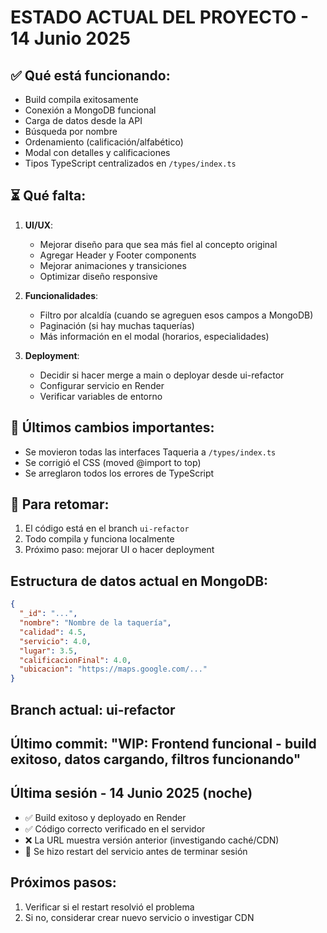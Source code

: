 # ESTADO ACTUAL DEL PROYECTO - 14 Junio 2025

## ✅ Qué está funcionando:
- Build compila exitosamente
- Conexión a MongoDB funcional
- Carga de datos desde la API
- Búsqueda por nombre
- Ordenamiento (calificación/alfabético)
- Modal con detalles y calificaciones
- Tipos TypeScript centralizados en `/types/index.ts`

## ⏳ Qué falta:
1. **UI/UX**:
   - Mejorar diseño para que sea más fiel al concepto original
   - Agregar Header y Footer components
   - Mejorar animaciones y transiciones
   - Optimizar diseño responsive

2. **Funcionalidades**:
   - Filtro por alcaldía (cuando se agreguen esos campos a MongoDB)
   - Paginación (si hay muchas taquerías)
   - Más información en el modal (horarios, especialidades)

3. **Deployment**:
   - Decidir si hacer merge a main o deployar desde ui-refactor
   - Configurar servicio en Render
   - Verificar variables de entorno

## 🔧 Últimos cambios importantes:
- Se movieron todas las interfaces Taqueria a `/types/index.ts`
- Se corrigió el CSS (moved @import to top)
- Se arreglaron todos los errores de TypeScript

## 📝 Para retomar:
1. El código está en el branch `ui-refactor`
2. Todo compila y funciona localmente
3. Próximo paso: mejorar UI o hacer deployment

## Estructura de datos actual en MongoDB:
```json
{
  "_id": "...",
  "nombre": "Nombre de la taquería",
  "calidad": 4.5,
  "servicio": 4.0,
  "lugar": 3.5,
  "calificacionFinal": 4.0,
  "ubicacion": "https://maps.google.com/..."
}
```

## Branch actual: ui-refactor
## Último commit: "WIP: Frontend funcional - build exitoso, datos cargando, filtros funcionando"

## Última sesión - 14 Junio 2025 (noche)
- ✅ Build exitoso y deployado en Render
- ✅ Código correcto verificado en el servidor
- ❌ La URL muestra versión anterior (investigando caché/CDN)
- 🔄 Se hizo restart del servicio antes de terminar sesión

## Próximos pasos:
1. Verificar si el restart resolvió el problema
2. Si no, considerar crear nuevo servicio o investigar CDN